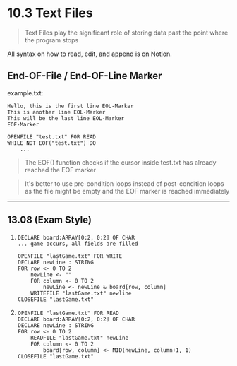 # 10.3 Text Files

> Text Files play the significant role of storing data past the point where the program stops

All syntax on how to read, edit, and append is on Notion.

## End-OF-File / End-OF-Line Marker

example.txt:
```
Hello, this is the first line EOL-Marker
This is another line EOL-Marker
This will be the last line EOL-Marker
EOF-Marker
```

```
OPENFILE "test.txt" FOR READ
WHILE NOT EOF("test.txt") DO
    ...
```
> The EOF() function checks if the cursor inside test.txt has already reached the EOF marker

> It's better to use pre-condition loops instead of post-condition loops as the file might be empty and the EOF marker is reached immediately

---

## 13.08 (Exam Style)

1.  ```pseudocode
    DECLARE board:ARRAY[0:2, 0:2] OF CHAR
    ... game occurs, all fields are filled
    
    OPENFILE "lastGame.txt" FOR WRITE
    DECLARE newLine : STRING
    FOR row <- 0 TO 2
        newLine <- ""
        FOR column <- 0 TO 2
            newLine <- newLine & board[row, column]
        WRITEFILE "lastGame.txt" newline
    CLOSEFILE "lastGame.txt"
    ```
2.  ```pseudocode
    OPENFILE "lastGame.txt" FOR READ
    DECLARE board:ARRAY[0:2, 0:2] OF CHAR
    DECLARE newLine : STRING
    FOR row <- 0 TO 2
        READFILE "lastGame.txt" newLine
        FOR column <- 0 TO 2
            board[row, column] <- MID(newLine, column+1, 1)
    CLOSEFILE "lastGame.txt"
    